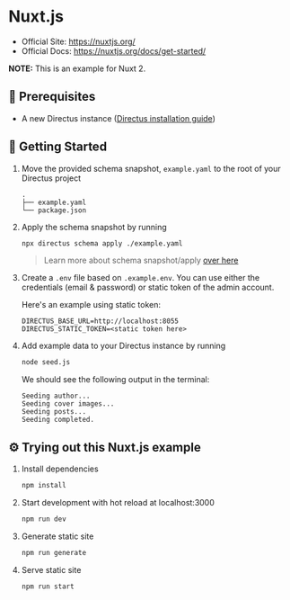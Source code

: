 # Nuxt.js

- Official Site: <https://nuxtjs.org/>
- Official Docs: <https://nuxtjs.org/docs/get-started/>

**NOTE:** This is an example for Nuxt 2.

## 📌 Prerequisites

- A new Directus instance ([Directus installation guide](https://docs.directus.io/getting-started/installation/))

## 🚀 Getting Started

1. Move the provided schema snapshot, `example.yaml` to the root of your Directus project

    ```
    .
    ├── example.yaml
    └── package.json
    ```

2. Apply the schema snapshot by running

    ```bash
    npx directus schema apply ./example.yaml
    ```
    > Learn more about schema snapshot/apply [over here](https://docs.directus.io/reference/command-line-interface/#migrate-schema-to-a-different-environment)

3. Create a `.env` file based on `.example.env`. You can use either the credentials (email & password) or static token of the admin account.

    Here's an example using static token:

    ```
    DIRECTUS_BASE_URL=http://localhost:8055
    DIRECTUS_STATIC_TOKEN=<static token here>
    ```

4. Add example data to your Directus instance by running

    ```bash
    node seed.js
    ```

    We should see the following output in the terminal:

    ```
    Seeding author...
    Seeding cover images...
    Seeding posts...
    Seeding completed.
    ```

## ⚙️ Trying out this Nuxt.js example

1. Install dependencies

    ```bash
    npm install
    ```

2. Start development with hot reload at localhost:3000

    ```bash
    npm run dev
    ```

3. Generate static site

    ```bash
    npm run generate
    ```

4. Serve static site

    ```bash
    npm run start
    ```
